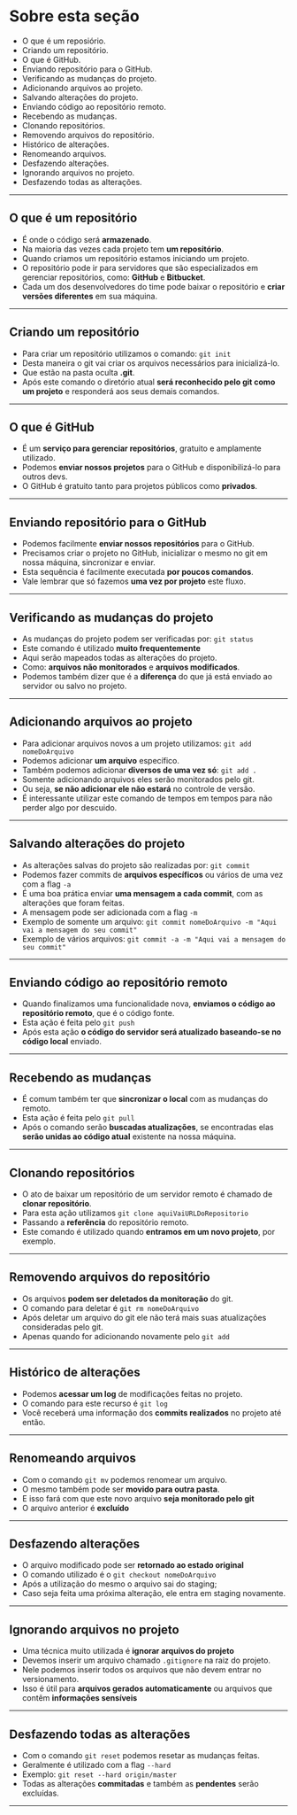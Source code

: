 # Sobre esta seção

- O que é um reposiório.
- Criando um repositório.
- O que é GitHub.
- Enviando repositório para o GitHub.
- Verificando as mudanças do projeto.
- Adicionando arquivos ao projeto.
- Salvando alterações do projeto.
- Enviando código ao repositório remoto.
- Recebendo as mudanças.
- Clonando repositórios.
- Removendo arquivos do repositório.
- Histórico de alterações.
- Renomeando arquivos.
- Desfazendo alterações.
- Ignorando arquivos no projeto.
- Desfazendo todas as alterações.

---

## O que é um repositório

- É onde o código será **armazenado**.
- Na maioria das vezes cada projeto tem **um repositório**.
- Quando criamos um repositório estamos iniciando um projeto.
- O repositório pode ir para servidores que são especializados em gerenciar repositórios, como: **GitHub** e **Bitbucket**.
- Cada um dos desenvolvedores do time pode baixar o repositório e **criar versões diferentes** em sua máquina.

---

## Criando um repositório

- Para criar um repositório utilizamos o comando: `git init`
- Desta maneira o git vai criar os arquivos necessários para inicializá-lo.
- Que estão na pasta oculta **.git**.
- Após este comando o diretório atual **será reconhecido pelo git como um projeto** e responderá aos seus demais comandos.

---

## O que é GitHub

- É um **serviço para gerenciar repositórios**, gratuito e amplamente utilizado.
- Podemos **enviar nossos projetos** para o GitHub e disponibilizá-lo para outros devs.
- O GitHub é gratuito tanto para projetos públicos como **privados**.

---

## Enviando repositório para o GitHub

- Podemos facilmente **enviar nossos repositórios** para o GitHub.
- Precisamos criar o projeto no GitHub, inicializar o mesmo no git em nossa máquina, sincronizar e enviar.
- Esta sequência é facilmente executada **por poucos comandos**.
- Vale lembrar que só fazemos **uma vez por projeto** este fluxo.

---

## Verificando as mudanças do projeto

- As mudanças do projeto podem ser verificadas por: `git status`
- Este comando é utilizado **muito frequentemente**
- Aqui serão mapeados todas as alterações do projeto.
- Como: **arquivos não monitorados** e **arquivos modificados**.
- Podemos também dizer que é a **diferença** do que já está enviado ao servidor ou salvo no projeto.

---

## Adicionando arquivos ao projeto

- Para adicionar arquivos novos a um projeto utilizamos: `git add nomeDoArquivo`
- Podemos adicionar **um arquivo** específico.
- Também  podemos adicionar **diversos de uma vez só**: `git add .`
- Somente adicionando arquivos eles serão monitorados pelo git.
- Ou seja, **se não adicionar ele não estará** no controle de versão.
- É interessante utilizar este comando de tempos em tempos para não perder algo por descuido.

---

## Salvando alterações do projeto

- As alterações salvas do projeto são realizadas por: `git commit`
- Podemos fazer commits de **arquivos específicos** ou vários de uma vez com a flag `-a`
- É uma boa prática enviar **uma mensagem a cada commit**, com as alterações que foram feitas.
- A mensagem pode ser adicionada com a flag `-m`
- Exemplo de somente um arquivo: `git commit nomeDoArquivo -m "Aqui vai a mensagem do seu commit"`
- Exemplo de vários arquivos: `git commit -a -m "Aqui vai a mensagem do seu commit"`

---

## Enviando código ao repositório remoto

- Quando finalizamos uma funcionalidade nova, **enviamos o código ao repositório remoto**, que é o código fonte.
- Esta ação é feita pelo `git push`
- Após esta ação **o código do servidor será atualizado baseando-se no código local** enviado.

---

## Recebendo as mudanças

- É comum também ter que **sincronizar o local** com as mudanças do remoto.
- Esta ação é feita pelo `git pull`
- Após o comando serão **buscadas atualizações**, se encontradas elas **serão unidas ao código atual** existente na nossa máquina.

---

## Clonando repositórios

- O ato de baixar um repositório de um servidor remoto é chamado de **clonar repositório**.
- Para esta ação utilizamos `git clone aquiVaiURLDoRepositorio`
- Passando a **referência** do repositório remoto.
- Este comando é utilizado quando **entramos em um novo projeto**, por exemplo.

---

## Removendo arquivos do repositório

- Os arquivos **podem ser deletados da monitoração** do git.
- O comando para deletar é `git rm nomeDoArquivo`
- Após deletar um arquivo do git ele não terá mais suas atualizações consideradas pelo git.
- Apenas quando for adicionando novamente pelo `git add`

---

## Histórico de alterações

- Podemos **acessar um log** de modificações feitas no projeto.
- O comando para este recurso é `git log`
- Você receberá uma informação dos **commits realizados** no projeto até então.

---

## Renomeando arquivos

- Com o comando `git mv` podemos renomear um arquivo.
- O mesmo também pode ser **movido para outra pasta**.
- E isso fará com que este novo arquivo **seja monitorado pelo git**
- O arquivo anterior é **excluído**

---

## Desfazendo alterações

- O arquivo modificado pode ser **retornado ao estado original**
- O comando utilizado é o `git checkout nomeDoArquivo`
- Após a utilização do mesmo o arquivo sai do staging;
- Caso seja feita uma próxima alteração, ele entra em staging novamente.

---

## Ignorando arquivos no projeto

- Uma técnica muito utilizada é **ignorar arquivos do projeto**
- Devemos inserir um arquivo chamado `.gitignore` na raiz do projeto.
- Nele podemos inserir todos os arquivos que não devem entrar no versionamento.
- Isso é útil para **arquivos gerados automaticamente** ou arquivos que contêm **informações sensíveis**

---

## Desfazendo todas as alterações

- Com o comando `git reset` podemos resetar as mudanças feitas.
- Geralmente é utilizado com a flag `--hard`
- Exemplo: `git reset --hard origin/master`
- Todas as alterações **commitadas** e também as **pendentes** serão excluídas.

---
